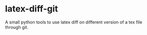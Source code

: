 # latex-diff-git
A small python tools to use latex diff on different version of a tex file through git.
